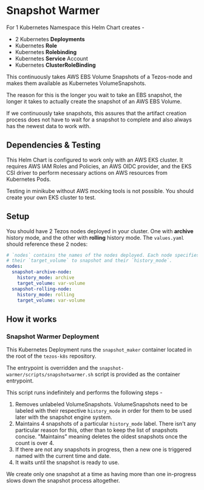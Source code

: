 # Snapshot Warmer

For 1 Kubernetes Namespace this Helm Chart creates -

- 2 Kubernetes **Deployments**
- Kubernetes **Role**
- Kubernetes **Rolebinding**
- Kubernetes **Service** Account
- Kubernetes **ClusterRoleBinding**

This continuously takes AWS EBS Volume Snapshots of a Tezos-node and makes them available as Kubernetes VolumeSnapshots.

The reason for this is the longer you wait to take an EBS snapshot, the longer it takes to actually create the snapshot of an AWS EBS Volume.

If we continuously take snapshots, this assures that the artifact creation process does not have to wait for a snapshot to complete and also always has the newest data to work with.

## Dependencies & Testing

This Helm Chart is configured to work only with an AWS EKS cluster. It requires AWS IAM Roles and Policies, an AWS OIDC provider, and the EKS CSI driver to perform necessary actions on AWS resources from Kubernetes Pods.

Testing in minikube without AWS mocking tools is not possible. You should create your own EKS cluster to test.

## Setup

You should have 2 Tezos nodes deployed in your cluster. One with **archive** history mode, and the other with **rolling** history mode.
The `values.yaml` should reference these 2 nodes:

```yaml
# `nodes` contains the names of the nodes deployed. Each node specifies
# their `target_volume` to snapshot and their `history_mode`.
nodes:
  snapshot-archive-node:
    history_mode: archive
    target_volume: var-volume
  snapshot-rolling-node:
    history_mode: rolling
    target_volume: var-volume
```

## How it works

### Snapshot Warmer Deployment

This Kubernetes Deployment runs the `snapshot_maker` container located in the root of the `tezos-k8s` repository.

The entrypoint is overridden and the `snapshot-warmer/scripts/snapshotwarmer.sh` script is provided as the container entrypoint.

This script runs indefinitely and performs the following steps -

1. Removes unlabeled VolumeSnapshots. VolumeSnapshots need to be labeled with their respective `history_mode` in order for them to be used later with the snapshot engine system.
2. Maintains 4 snapshots of a particular `history_mode` label. There isn't any particular reason for this, other than to keep the list of snapshots concise. "Maintains" meaning deletes the oldest snapshots once the count is over 4.
3. If there are not any snapshots in progress, then a new one is triggered named with the current time and date.
4. It waits until the snapshot is ready to use.

We create only one snapshot at a time as having more than one in-progress slows down the snapshot process altogether.
